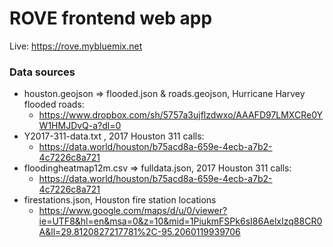 # ROVE frontend web app

Live: https://rove.mybluemix.net

### Data sources
- houston.geojson => flooded.json & roads.geojson, Hurricane Harvey flooded roads:
    - https://www.dropbox.com/sh/5757a3ujflzdwxo/AAAFD97LMXCRe0YW1HMJDvQ-a?dl=0
- Y2017-311-data.txt , 2017 Houston 311 calls:
    - https://data.world/houston/b75acd8a-659e-4ecb-a7b2-4c7226c8a721
- floodingheatmap12m.csv => fulldata.json, 2017 Houston 311 calls:
    - https://data.world/houston/b75acd8a-659e-4ecb-a7b2-4c7226c8a721
- firestations.json, Houston fire station locations
    - https://www.google.com/maps/d/u/0/viewer?ie=UTF8&hl=en&msa=0&z=10&mid=1PiukmFSPk6sI86AelxIzq88CR0A&ll=29.8120827217781%2C-95.2060119939706